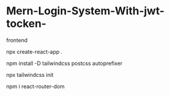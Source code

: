 # Mern-Login-System-With-jwt-tocken-

frontend

npx create-react-app .

npm install -D tailwindcss postcss autoprefixer

npx tailwindcss init

npm i react-router-dom
